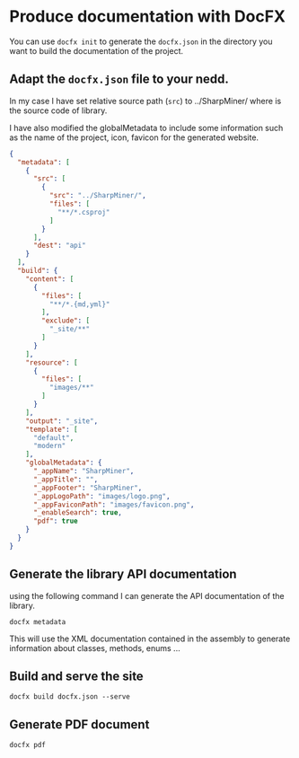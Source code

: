 # Produce documentation with DocFX


You can use `docfx init` to generate the `docfx.json` in the directory you want to build the documentation of the project.

## Adapt the `docfx.json` file to your nedd. 

In my case I have set relative source path (`src`) to ../SharpMiner/ where is the source code of library.

I have also modified the globalMetadata to include some information such as the name of the project, icon, favicon for the generated website.

```json
{
  "metadata": [
    {
      "src": [
        {
          "src": "../SharpMiner/",
          "files": [
            "**/*.csproj"
          ]
        }
      ],
      "dest": "api"
    }
  ],
  "build": {
    "content": [
      {
        "files": [
          "**/*.{md,yml}"
        ],
        "exclude": [
          "_site/**"
        ]
      }
    ],
    "resource": [
      {
        "files": [
          "images/**"
        ]
      }
    ],
    "output": "_site",
    "template": [
      "default",
      "modern"
    ],
    "globalMetadata": {
      "_appName": "SharpMiner",
      "_appTitle": "",
	  "_appFooter": "SharpMiner",
	  "_appLogoPath": "images/logo.png",
	  "_appFaviconPath": "images/favicon.png",
      "_enableSearch": true,
      "pdf": true
    }
  }
}
```

## Generate the library API documentation

using the following command I can generate the API documentation of the library. 

```
docfx metadata
```

This will use the XML documentation contained in the assembly to generate information about classes, methods, enums ...

## Build and serve the site 

```
docfx build docfx.json --serve
```

## Generate PDF document 

```
docfx pdf
```